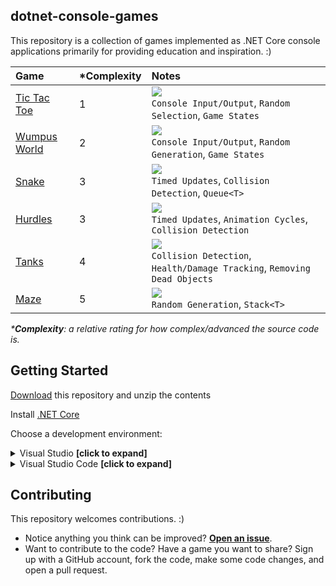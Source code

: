 ## dotnet-console-games

This repository is a collection of games implemented as .NET Core console applications primarily for providing education and inspiration. :)

|Game|\*Complexity|Notes|
|:-|:-|:-|
|[Tic Tac Toe](https://github.com/ZacharyPatten/dotnet-console-games/tree/master/Tic%20Tac%20Toe)|1|![](https://github.com/ZacharyPatten/dotnet-console-games/workflows/Tic%20Tac%20Toe%20Build/badge.svg)<br>`Console Input/Output`, `Random Selection`, `Game States`|
|[Wumpus World](https://github.com/ZacharyPatten/dotnet-console-games/tree/master/Wumpus%20World)|2|![](https://github.com/ZacharyPatten/dotnet-console-games/workflows/Wumpus%20World%20Build/badge.svg)<br>`Console Input/Output`, `Random Generation`, `Game States`|
|[Snake](https://github.com/ZacharyPatten/dotnet-console-games/blob/master/Snake)|3|![](https://github.com/ZacharyPatten/dotnet-console-games/workflows/Snake%20Build/badge.svg)<br>`Timed Updates`, `Collision Detection`, `Queue<T>`|
|[Hurdles](https://github.com/ZacharyPatten/dotnet-console-games/blob/master/Hurdles)|3|![](https://github.com/ZacharyPatten/dotnet-console-games/workflows/Hurdles%20Build/badge.svg)<br>`Timed Updates`, `Animation Cycles`, `Collision Detection`|
|[Tanks](https://github.com/ZacharyPatten/dotnet-console-games/blob/master/Tanks)|4|![](https://github.com/ZacharyPatten/dotnet-console-games/workflows/Tanks%20Build/badge.svg)<br>`Collision Detection`, `Health/Damage Tracking`, `Removing Dead Objects`|
|[Maze](https://github.com/ZacharyPatten/dotnet-console-games/blob/master/Maze)|5|![](https://github.com/ZacharyPatten/dotnet-console-games/workflows/Maze%20Build/badge.svg)<br>`Random Generation`, `Stack<T>`|

_\***Complexity**: a relative rating for how complex/advanced the source code is._

## Getting Started

[Download](https://github.com/ZacharyPatten/dotnet-console-games/archive/master.zip) this repository and unzip the contents

Install [.NET Core](https://docs.microsoft.com/dotnet/core/)

Choose a development environment:

<details>
<summary>Visual Studio <strong>[click to expand]</strong></summary>
<p>

Install [Visual Studio](https://visualstudio.microsoft.com/)

Make sure you select the `.NET Core` options during installation. If you forget, you can modify your installation using the Visual Studio Installer to add them.

Open the **dotnet-console-games.sln** solution file in Visual Studio.

</p>
</details>

<details>
<summary>Visual Studio Code <strong>[click to expand]</strong></summary>
<p>

Install [Visual Studio Code](https://visualstudio.microsoft.com/)

Install the `ms-vscode.csharp` extension inside Visual Studio Code.

Open the **root folder** of the of this repository in Visual Studio Code.

</p>
</details>

## Contributing

This repository welcomes contributions. :)

- Notice anything you think can be improved? **[Open an issue](https://github.com/ZacharyPatten/dotnet-console-games/issues/new)**.
- Want to contribute to the code? Have a game you want to share? Sign up with a GitHub account, fork the code, make some code changes, and open a pull request.

